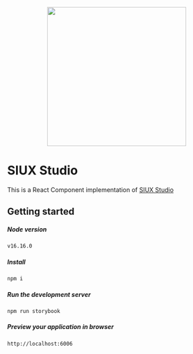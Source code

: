 <p align="center">
  <a href="https://siux.studio">
    <picture>
      <source media="(prefers-color-scheme: dark)" srcset="https://i.imgur.com/edZxJHi.png">
      <img src="https://i.imgur.com/4jqshKx.png#gh-light-mode-only" width="320">
    </picture>
  </a>
</p>

# SIUX Studio

This is a React Component implementation of [SIUX Studio](https://siux.studio)

## Getting started

##### Node version

```bash
v16.16.0
```

##### Install

```bash
npm i
```

##### Run the development server

```bash
npm run storybook
```

##### Preview your application in browser

```bash
http://localhost:6006
```
